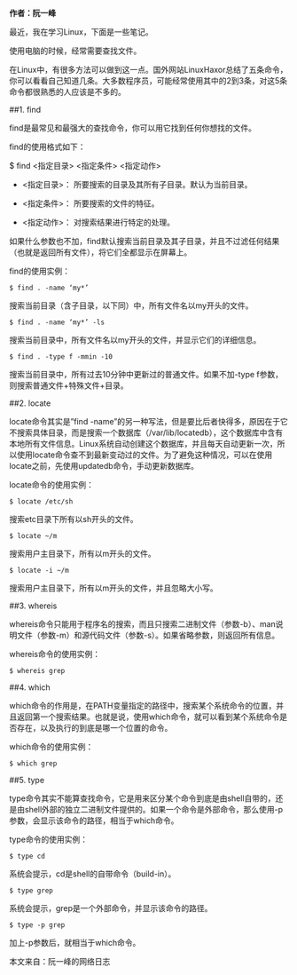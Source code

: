 **作者：阮一峰**

最近，我在学习Linux，下面是一些笔记。

使用电脑的时候，经常需要查找文件。

在Linux中，有很多方法可以做到这一点。国外网站LinuxHaxor总结了五条命令，你可以看看自己知道几条。大多数程序员，可能经常使用其中的2到3条，对这5条命令都很熟悉的人应该是不多的。

##1. find

find是最常见和最强大的查找命令，你可以用它找到任何你想找的文件。

find的使用格式如下：

$ find <指定目录> <指定条件> <指定动作>

- <指定目录>： 所要搜索的目录及其所有子目录。默认为当前目录。

- <指定条件>： 所要搜索的文件的特征。

- <指定动作>： 对搜索结果进行特定的处理。

如果什么参数也不加，find默认搜索当前目录及其子目录，并且不过滤任何结果（也就是返回所有文件），将它们全都显示在屏幕上。

find的使用实例：

    $ find . -name ‘my*’

搜索当前目录（含子目录，以下同）中，所有文件名以my开头的文件。

    $ find . -name ‘my*’ -ls

搜索当前目录中，所有文件名以my开头的文件，并显示它们的详细信息。

    $ find . -type f -mmin -10

搜索当前目录中，所有过去10分钟中更新过的普通文件。如果不加-type f参数，则搜索普通文件+特殊文件+目录。

##2. locate

locate命令其实是”find -name”的另一种写法，但是要比后者快得多，原因在于它不搜索具体目录，而是搜索一个数据库（/var/lib/locatedb），这个数据库中含有本地所有文件信息。Linux系统自动创建这个数据库，并且每天自动更新一次，所以使用locate命令查不到最新变动过的文件。为了避免这种情况，可以在使用locate之前，先使用updatedb命令，手动更新数据库。

locate命令的使用实例：

    $ locate /etc/sh

搜索etc目录下所有以sh开头的文件。

    $ locate ~/m

搜索用户主目录下，所有以m开头的文件。

    $ locate -i ~/m

搜索用户主目录下，所有以m开头的文件，并且忽略大小写。

##3. whereis

whereis命令只能用于程序名的搜索，而且只搜索二进制文件（参数-b）、man说明文件（参数-m）和源代码文件（参数-s）。如果省略参数，则返回所有信息。

whereis命令的使用实例：

    $ whereis grep

##4. which

which命令的作用是，在PATH变量指定的路径中，搜索某个系统命令的位置，并且返回第一个搜索结果。也就是说，使用which命令，就可以看到某个系统命令是否存在，以及执行的到底是哪一个位置的命令。

which命令的使用实例：

    $ which grep

##5. type

type命令其实不能算查找命令，它是用来区分某个命令到底是由shell自带的，还是由shell外部的独立二进制文件提供的。如果一个命令是外部命令，那么使用-p参数，会显示该命令的路径，相当于which命令。

type命令的使用实例：

    $ type cd

系统会提示，cd是shell的自带命令（build-in）。

    $ type grep

系统会提示，grep是一个外部命令，并显示该命令的路径。

    $ type -p grep

加上-p参数后，就相当于which命令。

本文来自：阮一峰的网络日志
